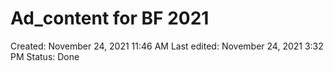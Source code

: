 # Ad_content for BF 2021

Created: November 24, 2021 11:46 AM
Last edited: November 24, 2021 3:32 PM
Status: Done